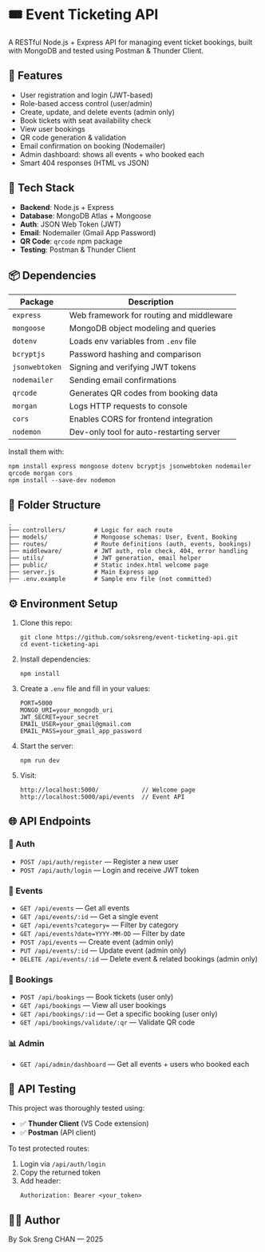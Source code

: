 # 🎟️ Event Ticketing API

A RESTful Node.js + Express API for managing event ticket bookings, built with MongoDB and tested using Postman & Thunder Client.

## 🚀 Features
- User registration and login (JWT-based)
- Role-based access control (user/admin)
- Create, update, and delete events (admin only)
- Book tickets with seat availability check
- View user bookings
- QR code generation & validation
- Email confirmation on booking (Nodemailer)
- Admin dashboard: shows all events + who booked each
- Smart 404 responses (HTML vs JSON)

## 🧠 Tech Stack
- **Backend**: Node.js + Express
- **Database**: MongoDB Atlas + Mongoose
- **Auth**: JSON Web Token (JWT)
- **Email**: Nodemailer (Gmail App Password)
- **QR Code**: `qrcode` npm package
- **Testing**: Postman & Thunder Client

## 📦 Dependencies

| Package         | Description                            |
|-----------------|----------------------------------------|
| `express`       | Web framework for routing and middleware |
| `mongoose`      | MongoDB object modeling and queries     |
| `dotenv`        | Loads env variables from `.env` file   |
| `bcryptjs`      | Password hashing and comparison        |
| `jsonwebtoken`  | Signing and verifying JWT tokens       |
| `nodemailer`    | Sending email confirmations            |
| `qrcode`        | Generates QR codes from booking data   |
| `morgan`        | Logs HTTP requests to console          |
| `cors`          | Enables CORS for frontend integration  |
| `nodemon`       | Dev-only tool for auto-restarting server |

Install them with:

```
npm install express mongoose dotenv bcryptjs jsonwebtoken nodemailer qrcode morgan cors
npm install --save-dev nodemon
```

## 📁 Folder Structure
```
.
├── controllers/        # Logic for each route
├── models/             # Mongoose schemas: User, Event, Booking
├── routes/             # Route definitions (auth, events, bookings)
├── middleware/         # JWT auth, role check, 404, error handling
├── utils/              # JWT generation, email helper
├── public/             # Static index.html welcome page
├── server.js           # Main Express app
├── .env.example        # Sample env file (not committed)
```

## ⚙️ Environment Setup

1. Clone this repo:
   ```
   git clone https://github.com/soksreng/event-ticketing-api.git
   cd event-ticketing-api
   ```

2. Install dependencies:
   ```
   npm install
   ```

3. Create a `.env` file and fill in your values:
   ```
   PORT=5000
   MONGO_URI=your_mongodb_uri
   JWT_SECRET=your_secret
   EMAIL_USER=your_gmail@gmail.com
   EMAIL_PASS=your_gmail_app_password
   ```

4. Start the server:
   ```
   npm run dev
   ```

5. Visit:
   ```
   http://localhost:5000/            // Welcome page
   http://localhost:5000/api/events  // Event API
   ```

## 🌐 API Endpoints

### 🔐 Auth
- `POST /api/auth/register` — Register a new user
- `POST /api/auth/login` — Login and receive JWT token

### 📅 Events
- `GET /api/events` — Get all events
- `GET /api/events/:id` — Get a single event
- `GET /api/events?category=` — Filter by category
- `GET /api/events?date=YYYY-MM-DD` — Filter by date
- `POST /api/events` — Create event (admin only)
- `PUT /api/events/:id` — Update event (admin only)
- `DELETE /api/events/:id` — Delete event & related bookings (admin only)

### 🎫 Bookings
- `POST /api/bookings` — Book tickets (user only)
- `GET /api/bookings` — View all user bookings
- `GET /api/bookings/:id` — Get a specific booking (user only)
- `GET /api/bookings/validate/:qr` — Validate QR code 

### 📊 Admin
- `GET /api/admin/dashboard` — Get all events + users who booked each 

## 🧪 API Testing

This project was thoroughly tested using:
- ✅ **Thunder Client** (VS Code extension)
- ✅ **Postman** (API client)

To test protected routes:
1. Login via `/api/auth/login`
2. Copy the returned token
3. Add header:
   ```
   Authorization: Bearer <your_token>
   ```

## 👨‍💻 Author

By Sok Sreng CHAN — 2025
